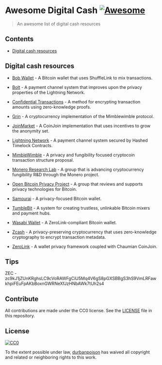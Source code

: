 # Awesome Digital Cash [![Awesome](https://awesome.re/badge.svg)](https://awesome.re)

> An awesome list of digital cash resources

## Contents

- [Digital cash resources](#digital)

## Digital cash resources

- [Bob Wallet](https://github.com/bobwallet/bobwallet) - A Bitcoin wallet that uses ShuffleLink to mix transactions.

- [Bolt](https://blog.z.cash/bolt-private-payment-channels/) - A payment channel system that improves upon the privacy properties of the Lightning Network.

- [Confidential Transactions](https://www.elementsproject.org/elements/confidential-transactions/) - A method for encrypting transaction amounts using zero-knowledge proofs.

- [Grin](https://github.com/ignopeverell/grin) - A cryptocurrency implementation of the Mimblewimble protocol.

- [JoinMarket](https://github.com/joinmarket-org/joinmarket/wiki) - A CoinJoin implementation that uses incentives to grow the anonymity set.

- [Lightning Network](http://lightning.network/) - A payment channel system secured by Hashed Timelock Contracts.

- [MimbleWimble](http://mimblewimble.cash/) - A privacy and fungibility focused cryptocoin transaction structure proposal.

- [Monero Research Lab](https://lab.getmonero.org/) - A group that is advancing cryptocurrency fungibility R&D through the Monero project.

- [Open Bitcoin Privacy Project](http://www.openbitcoinprivacyproject.org/) - A group that reviews and supports privacy technologies for Bitcoin.

- [Samourai](https://samouraiwallet.com/) - A privacy-focused Bitcoin wallet.

- [TumbleBit](https://github.com/BUSEC/TumbleBit/) - A system for creating trustless, unlinkable Bitcoin mixers and payment hubs.

- [Wasabi Wallet](https://github.com/zkSNACKs/WalletWasabi) - A ZeroLink-compliant Bitcoin wallet.

- [Zcash](https://z.cash) - A privacy-preserving cryptocurrency that uses zero-knowledge cryptography to encrypt transaction metadata.

- [ZeroLink](https://github.com/nopara73/ZeroLink/) - A wallet privacy framework coupled with Chaumian CoinJoin.

## Tips

ZEC - zc9kJ1jZUnKRghsLC9cVoRAWFgCiU5Mq4V6gS8pGXSBBgS3hS9VmLRFawkhpiFEuFpAKbBoxnGWRNeXfJzHNbAWk7tUh2s4

## Contribute

All contributions are made under the CC0 license. See the [LICENSE](https://github.com/ZcashAnonymous/awesome-digital-cash/blob/master/LICENSE.md) file in this repository.

## License

[![CC0](http://mirrors.creativecommons.org/presskit/buttons/88x31/svg/cc-zero.svg)](https://creativecommons.org/publicdomain/zero/1.0/)

To the extent possible under law, [durbanpoison](https://github.com/durbanpoison) has waived all copyright and related or neighboring rights to this work.
